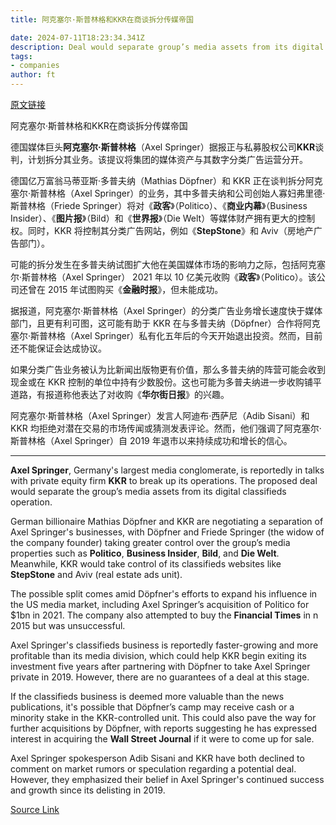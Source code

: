 ```yaml
---
title: 阿克塞尔·斯普林格和KKR在商谈拆分传媒帝国

date: 2024-07-11T18:23:34.341Z
description: Deal would separate group’s media assets from its digital classifieds operation
tags: 
- companies
author: ft
---
```


[原文链接](https://ft.com/content/1d09ac2b-2521-47ec-a6d2-16b52d88167f)

阿克塞尔·斯普林格和KKR在商谈拆分传媒帝国

德国媒体巨头**阿克塞尔·斯普林格**（Axel Springer）据报正与私募股权公司**KKR**谈判，计划拆分其业务。该提议将集团的媒体资产与其数字分类广告运营分开。

德国亿万富翁马蒂亚斯·多普夫纳（Mathias Döpfner）和 KKR 正在谈判拆分阿克塞尔·斯普林格（Axel Springer）的业务，其中多普夫纳和公司创始人寡妇弗里德·斯普林格（Friede Springer）将对《**政客**》（Politico）、《**商业内幕**》（Business Insider）、《**图片报**》（Bild）和《**世界报**》（Die Welt）等媒体财产拥有更大的控制权。同时，KKR 将控制其分类广告网站，例如《**StepStone**》和 Aviv（房地产广告部门）。

可能的拆分发生在多普夫纳试图扩大他在美国媒体市场的影响力之际，包括阿克塞尔·斯普林格（Axel Springer） 2021 年以 10 亿美元收购《**政客**》（Politico）。该公司还曾在 2015 年试图购买《**金融时报**》，但未能成功。

据报道，阿克塞尔·斯普林格（Axel Springer）的分类广告业务增长速度快于媒体部门，且更有利可图，这可能有助于 KKR 在与多普夫纳（Döpfner）合作将阿克塞尔·斯普林格（Axel Springer）私有化五年后的今天开始退出投资。然而，目前还不能保证会达成协议。

如果分类广告业务被认为比新闻出版物更有价值，那么多普夫纳的阵营可能会收到现金或在 KKR 控制的单位中持有少数股份。这也可能为多普夫纳进一步收购铺平道路，有报道称他表达了对收购《**华尔街日报**》的兴趣。

阿克塞尔·斯普林格（Axel Springer）发言人阿迪布·西萨尼（Adib Sisani）和 KKR 均拒绝对潜在交易的市场传闻或猜测发表评论。然而，他们强调了阿克塞尔·斯普林格（Axel Springer）自 2019 年退市以来持续成功和增长的信心。

---

 **Axel Springer**, Germany's largest media conglomerate, is reportedly in talks with private equity firm **KKR** to break up its operations. The proposed deal would separate the group’s media assets from its digital classifieds operation. 

German billionaire Mathias Döpfner and KKR are negotiating a separation of Axel Springer's businesses, with Döpfner and Friede Springer (the widow of the company founder) taking greater control over the group’s media properties such as **Politico**, **Business Insider**, **Bild**, and **Die Welt**. Meanwhile, KKR would take control of its classifieds websites like **StepStone** and Aviv (real estate ads unit).

The possible split comes amid Döpfner's efforts to expand his influence in the US media market, including Axel Springer’s acquisition of Politico for $1bn in 2021. The company also attempted to buy the **Financial Times** in n 2015 but was unsuccessful.

Axel Springer's classifieds business is reportedly faster-growing and more profitable than its media division, which could help KKR begin exiting its investment five years after partnering with Döpfner to take Axel Springer private in 2019. However, there are no guarantees of a deal at this stage.

If the classifieds business is deemed more valuable than the news publications, it's possible that Döpfner’s camp may receive cash or a minority stake in the KKR-controlled unit. This could also pave the way for further acquisitions by Döpfner, with reports suggesting he has expressed interest in acquiring the **Wall Street Journal** if it were to come up for sale.

Axel Springer spokesperson Adib Sisani and KKR have both declined to comment on market rumors or speculation regarding a potential deal. However, they emphasized their belief in Axel Springer's continued success and growth since its delisting in 2019.

[Source Link](https://ft.com/content/1d09ac2b-2521-47ec-a6d2-16b52d88167f)

